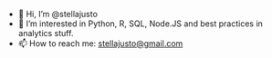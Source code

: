 - 👋 Hi, I’m @stellajusto
- 👀 I’m interested in Python, R, SQL, Node.JS and best practices in analytics stuff.
- 📫 How to reach me: stellajusto@gmail.com

<!---
stellajusto/stellajusto is a ✨ special ✨ repository because its `README.md` (this file) appears on your GitHub profile.
You can click the Preview link to take a look at your changes.
--->
